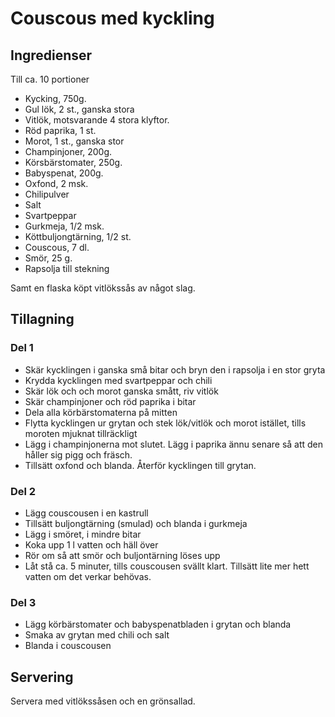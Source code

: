 # Couscous med kyckling

## Ingredienser

Till ca. 10 portioner

-   Kycking, 750g.
-   Gul lök, 2 st., ganska stora
-   Vitlök, motsvarande 4 stora klyftor.
-   Röd paprika, 1 st.
-   Morot, 1 st., ganska stor
-   Champinjoner, 200g.
-   Körsbärstomater, 250g.
-   Babyspenat, 200g.
-   Oxfond, 2 msk.
-   Chilipulver
-   Salt
-   Svartpeppar
-   Gurkmeja, 1/2 msk.
-   Köttbuljongtärning, 1/2 st.
-   Couscous, 7 dl.
-   Smör, 25 g.
-   Rapsolja till stekning

Samt en flaska köpt vitlökssås av något slag.

## Tillagning

### Del 1

-   Skär kycklingen i ganska små bitar och bryn den i rapsolja i en stor gryta
-   Krydda kycklingen med svartpeppar och chili
-   Skär lök och och morot ganska smått, riv vitlök
-   Skär champinjoner och röd paprika i bitar
-   Dela alla körbärstomaterna på mitten
-   Flytta kycklingen ur grytan och stek lök/vitlök och morot istället, tills moroten mjuknat tillräckligt
-   Lägg i champinjonerna mot slutet. Lägg i paprika ännu senare så att den håller sig pigg och fräsch.
-   Tillsätt oxfond och blanda. Återför kycklingen till grytan.

### Del 2

-   Lägg couscousen i en kastrull
-   Tillsätt buljongtärning (smulad) och blanda i gurkmeja
-   Lägg i smöret, i mindre bitar
-   Koka upp 1 l vatten och häll över
-   Rör om så att smör och buljontärning löses upp
-   Låt stå ca. 5 minuter, tills couscousen svällt klart. Tillsätt lite mer hett vatten om det verkar behövas.

### Del 3

-   Lägg körbärstomater och babyspenatbladen i grytan och blanda
-   Smaka av grytan med chili och salt
-   Blanda i couscousen

## Servering

Servera med vitlökssåsen och en grönsallad.
